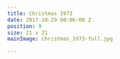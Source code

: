 ```yaml
---
title: Christmas 1973
date: 2017-10-29 00:06:00 Z
position: 9
size: 21 x 21
mainImage: christmas_1973-full.jpg

---
```

